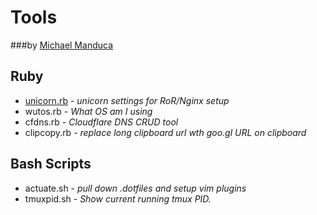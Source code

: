 # Tools 

###by [Michael Manduca](http://twitter.com/mduca)


## Ruby
* [unicorn.rb](https://github.com/mduca/tools/blob/master/unicorn.rb) - _unicorn settings for RoR/Nginx setup_
* wutos.rb - _What OS am I using_
* cfdns.rb - _Cloudflare DNS CRUD tool_
* clipcopy.rb - _replace long clipboard url wth goo.gl URL on clipboard_


## Bash Scripts

* actuate.sh - _pull down .dotfiles and setup vim plugins_
* tmuxpid.sh - _Show current running tmux PID._

